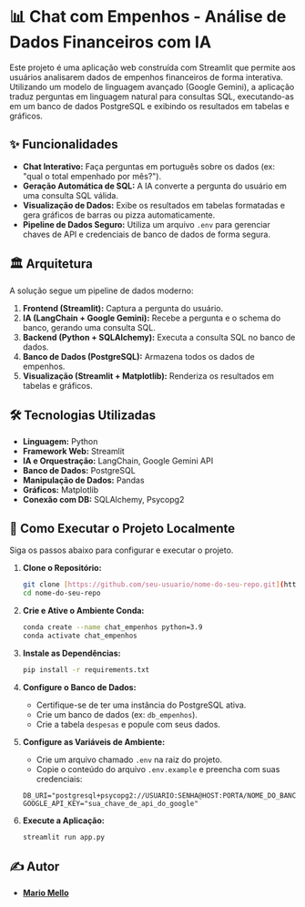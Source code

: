 # 📊 Chat com Empenhos - Análise de Dados Financeiros com IA

Este projeto é uma aplicação web construída com Streamlit que permite aos usuários analisarem dados de empenhos financeiros de forma interativa. Utilizando um modelo de linguagem avançado (Google Gemini), a aplicação traduz perguntas em linguagem natural para consultas SQL, executando-as em um banco de dados PostgreSQL e exibindo os resultados em tabelas e gráficos.

## ✨ Funcionalidades

- **Chat Interativo:** Faça perguntas em português sobre os dados (ex: "qual o total empenhado por mês?").
- **Geração Automática de SQL:** A IA converte a pergunta do usuário em uma consulta SQL válida.
- **Visualização de Dados:** Exibe os resultados em tabelas formatadas e gera gráficos de barras ou pizza automaticamente.
- **Pipeline de Dados Seguro:** Utiliza um arquivo `.env` para gerenciar chaves de API e credenciais de banco de dados de forma segura.

## 🏛️ Arquitetura

A solução segue um pipeline de dados moderno:

1.  **Frontend (Streamlit):** Captura a pergunta do usuário.
2.  **IA (LangChain + Google Gemini):** Recebe a pergunta e o schema do banco, gerando uma consulta SQL.
3.  **Backend (Python + SQLAlchemy):** Executa a consulta SQL no banco de dados.
4.  **Banco de Dados (PostgreSQL):** Armazena todos os dados de empenhos.
5.  **Visualização (Streamlit + Matplotlib):** Renderiza os resultados em tabelas e gráficos.

## 🛠️ Tecnologias Utilizadas

- **Linguagem:** Python
- **Framework Web:** Streamlit
- **IA e Orquestração:** LangChain, Google Gemini API
- **Banco de Dados:** PostgreSQL
- **Manipulação de Dados:** Pandas
- **Gráficos:** Matplotlib
- **Conexão com DB:** SQLAlchemy, Psycopg2

## 🚀 Como Executar o Projeto Localmente

Siga os passos abaixo para configurar e executar o projeto.

1.  **Clone o Repositório:**
    ```bash
    git clone [https://github.com/seu-usuario/nome-do-seu-repo.git](https://github.com/seu-usuario/nome-do-seu-repo.git)
    cd nome-do-seu-repo
    ```

2.  **Crie e Ative o Ambiente Conda:**
    ```bash
    conda create --name chat_empenhos python=3.9
    conda activate chat_empenhos
    ```

3.  **Instale as Dependências:**
    ```bash
    pip install -r requirements.txt
    ```

4.  **Configure o Banco de Dados:**
    - Certifique-se de ter uma instância do PostgreSQL ativa.
    - Crie um banco de dados (ex: `db_empenhos`).
    - Crie a tabela `despesas` e popule com seus dados.

5.  **Configure as Variáveis de Ambiente:**
    - Crie um arquivo chamado `.env` na raiz do projeto.
    - Copie o conteúdo do arquivo `.env.example` e preencha com suas credenciais:
    ```
    DB_URI="postgresql+psycopg2://USUARIO:SENHA@HOST:PORTA/NOME_DO_BANCO"
    GOOGLE_API_KEY="sua_chave_de_api_do_google"
    ```

6.  **Execute a Aplicação:**
    ```bash
    streamlit run app.py
    ```

## ✍️ Autor

- **[Mario Mello](https://www.linkedin.com/in/mariomello8/)**